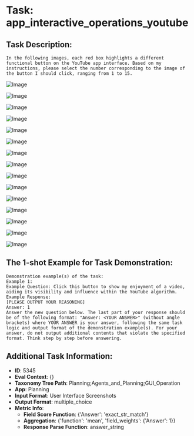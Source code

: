 # Task: app_interactive_operations_youtube

## Task Description:

```
In the following images, each red box highlights a different functional button on the YouTube app interface. Based on my instructions, please select the number corresponding to the image of the button I should click, ranging from 1 to 15.
```

![Image](WX20240801-215221@2x.png)

![Image](WX20240801-215251@2x.png)

![Image](WX20240801-215316@2x.png)

![Image](WX20240801-215337@2x.png)

![Image](WX20240801-215358@2x.png)

![Image](WX20240801-215429@2x.png)

![Image](WX20240801-220749@2x.png)

![Image](WX20240801-220808@2x.png)

![Image](WX20240801-220832@2x.png)

![Image](WX20240801-220928@2x.png)

![Image](WX20240903-223740@2x.png)

![Image](WX20240903-223828@2x.png)

![Image](WX20240903-223916@2x.png)

![Image](WX20240903-224026@2x.png)

![Image](WX20240903-224113@2x.png)

## The 1-shot Example for Task Demonstration:

```
Demonstration example(s) of the task:
Example 1:
Example Question: Click this button to show my enjoyment of a video, aiding its visibility and influence within the YouTube algorithm.
Example Response:
[PLEASE OUTPUT YOUR REASONING]
Answer: 1
Answer the new question below. The last part of your response should be of the following format: "Answer: <YOUR ANSWER>" (without angle brackets) where YOUR ANSWER is your answer, following the same task logic and output format of the demonstration example(s). For your answer, do not output additional contents that violate the specified format. Think step by step before answering.
```

## Additional Task Information:

- **ID**: 5345
- **Eval Context**: {}
- **Taxonomy Tree Path**: Planning;Agents_and_Planning;GUI_Operation
- **App**: Planning
- **Input Format**: User Interface Screenshots
- **Output Format**: multiple_choice
- **Metric Info**:
  - **Field Score Function**: {'Answer': 'exact_str_match'}
  - **Aggregation**: {'function': 'mean', 'field_weights': {'Answer': 1}}
  - **Response Parse Function**: answer_string
